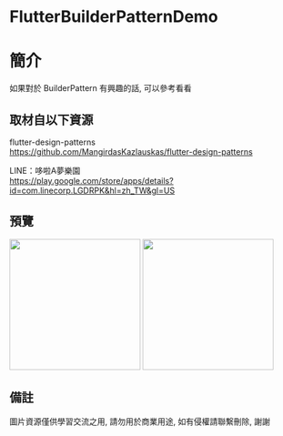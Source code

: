 # FlutterBuilderPatternDemo

簡介
==================================
如果對於 BuilderPattern 有興趣的話, 可以參考看看                                 

取材自以下資源
--------
flutter-design-patterns                                                                 
https://github.com/MangirdasKazlauskas/flutter-design-patterns     
                  		
LINE：哆啦A夢樂園                                                                 
https://play.google.com/store/apps/details?id=com.linecorp.LGDRPK&hl=zh_TW&gl=US     

預覽
--------
<p align="left">
  <img src="https://i.imgur.com/BoTlOFp.png" width="230"/>
  <img src="https://i.imgur.com/mFdq6zP.png" width="230"/>
</p> 

備註
--------
圖片資源僅供學習交流之用, 請勿用於商業用途, 如有侵權請聯繫刪除, 謝謝
